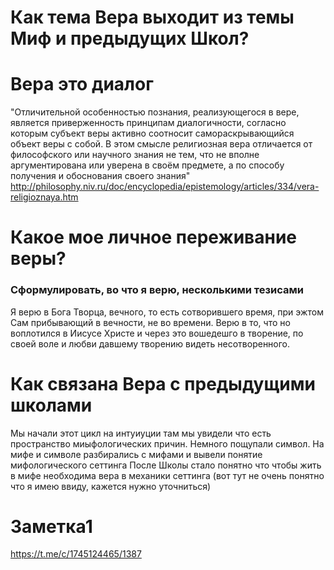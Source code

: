 # Как тема Вера выходит из темы Миф и предыдущих Школ?

# Вера это диалог
 "Отличительной особенностью познания, реализующегося в вере, является приверженность принципам диалогичности, согласно которым субъект веры активно соотносит самораскрывающийся объект веры с собой. В этом смысле религиозная вера отличается от философского или научного знания не тем, что не вполне аргументирована или уверена в своём предмете, а по способу получения и обоснования своего знания"
 http://philosophy.niv.ru/doc/encyclopedia/epistemology/articles/334/vera-religioznaya.htm

# Какое мое личное переживание веры? 
### Сформулировать, во что я верю, несколькими тезисами
Я верю в Бога Творца, вечного, то есть сотворившего время, при эжтом Сам прибывающий в вечности, не во времени.
Верю в то, что но воплотился в Иисусе Христе и через это вошедешго в творение, по своей воле и любви давшему творению видеть несотворенного.

# Как связана Вера с предыдущими школами
Мы начали этот цикл на интуиуции там мы увидели что есть пространство миыфологических причин. Немного пощупали символ.
На мифе и символе разбирались с мифами и вывели понятие мифологического сеттинга
После Школы стало понятно что чтобы жить в мифе необходима вера в механики сеттинга (вот тут не очень понятно что я имею ввиду, кажется нужно уточниться)


# Заметка1
https://t.me/c/1745124465/1387

